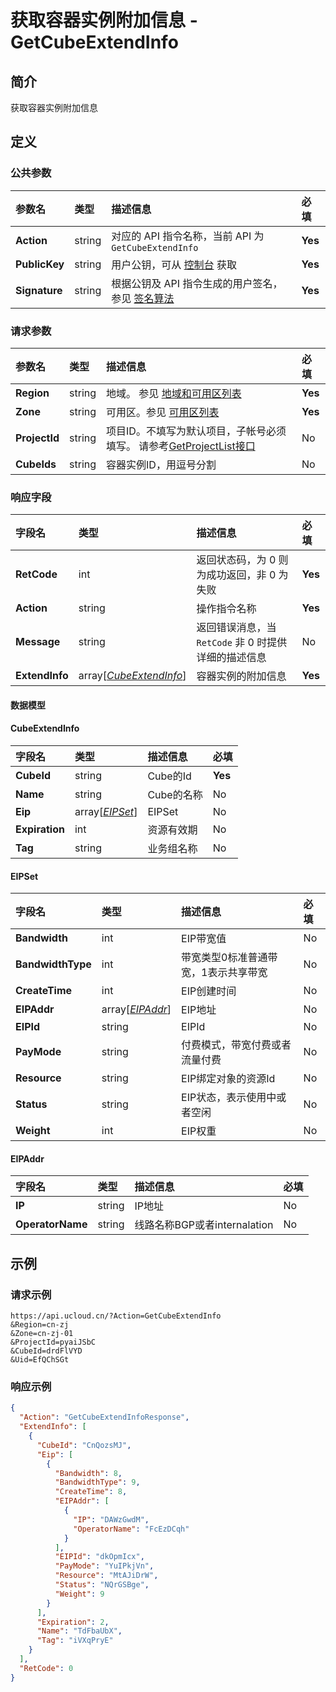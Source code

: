 # 获取容器实例附加信息 - GetCubeExtendInfo

## 简介

获取容器实例附加信息









## 定义

### 公共参数

| 参数名 | 类型 | 描述信息 | 必填 |
|:---|:---|:---|:---|
| **Action**     | string  | 对应的 API 指令名称，当前 API 为 `GetCubeExtendInfo`                        | **Yes** |
| **PublicKey**  | string  | 用户公钥，可从 [控制台](https://console.ucloud.cn/uapi/apikey) 获取                                             | **Yes** |
| **Signature**  | string  | 根据公钥及 API 指令生成的用户签名，参见 [签名算法](api/summary/signature.md)  | **Yes** |

### 请求参数

| 参数名 | 类型 | 描述信息 | 必填 |
|:---|:---|:---|:---|
| **Region** | string | 地域。 参见 [地域和可用区列表](https://docs.ucloud.cn/api/summary/regionlist) |**Yes**|
| **Zone** | string | 可用区。参见 [可用区列表](https://docs.ucloud.cn/api/summary/regionlist) |**Yes**|
| **ProjectId** | string | 项目ID。不填写为默认项目，子帐号必须填写。 请参考[GetProjectList接口](https://docs.ucloud.cn/api/summary/get_project_list) |No|
| **CubeIds** | string | 容器实例ID，用逗号分割 |No|

### 响应字段

| 字段名 | 类型 | 描述信息 | 必填 |
|:---|:---|:---|:---|
| **RetCode** | int | 返回状态码，为 0 则为成功返回，非 0 为失败 |**Yes**|
| **Action** | string | 操作指令名称 |**Yes**|
| **Message** | string | 返回错误消息，当 `RetCode` 非 0 时提供详细的描述信息 |No|
| **ExtendInfo** | array[[*CubeExtendInfo*](#CubeExtendInfo)] | 容器实例的附加信息 |**Yes**|

#### 数据模型


#### CubeExtendInfo

| 字段名 | 类型 | 描述信息 | 必填 |
|:---|:---|:---|:---|
| **CubeId** | string | Cube的Id |**Yes**|
| **Name** | string | Cube的名称 |No|
| **Eip** | array[[*EIPSet*](#EIPSet)] | EIPSet |No|
| **Expiration** | int | 资源有效期 |No|
| **Tag** | string | 业务组名称 |No|

#### EIPSet

| 字段名 | 类型 | 描述信息 | 必填 |
|:---|:---|:---|:---|
| **Bandwidth** | int | EIP带宽值 |No|
| **BandwidthType** | int | 带宽类型0标准普通带宽，1表示共享带宽 |No|
| **CreateTime** | int | EIP创建时间 |No|
| **EIPAddr** | array[[*EIPAddr*](#EIPAddr)] | EIP地址 |No|
| **EIPId** | string | EIPId |No|
| **PayMode** | string | 付费模式，带宽付费或者流量付费 |No|
| **Resource** | string | EIP绑定对象的资源Id |No|
| **Status** | string | EIP状态，表示使用中或者空闲 |No|
| **Weight** | int | EIP权重 |No|

#### EIPAddr

| 字段名 | 类型 | 描述信息 | 必填 |
|:---|:---|:---|:---|
| **IP** | string | IP地址 |No|
| **OperatorName** | string | 线路名称BGP或者internalation |No|

## 示例

### 请求示例
    
```
https://api.ucloud.cn/?Action=GetCubeExtendInfo
&Region=cn-zj
&Zone=cn-zj-01
&ProjectId=pyaiJSbC
&CubeId=drdFlVYD
&Uid=EfQChSGt
```

### 响应示例
    
```json
{
  "Action": "GetCubeExtendInfoResponse",
  "ExtendInfo": [
    {
      "CubeId": "CnQozsMJ",
      "Eip": [
        {
          "Bandwidth": 8,
          "BandwidthType": 9,
          "CreateTime": 8,
          "EIPAddr": [
            {
              "IP": "DAWzGwdM",
              "OperatorName": "FcEzDCqh"
            }
          ],
          "EIPId": "dkOpmIcx",
          "PayMode": "YuIPkjVn",
          "Resource": "MtAJiDrW",
          "Status": "NQrGSBge",
          "Weight": 9
        }
      ],
      "Expiration": 2,
      "Name": "TdFbaUbX",
      "Tag": "iVXqPryE"
    }
  ],
  "RetCode": 0
}
```





